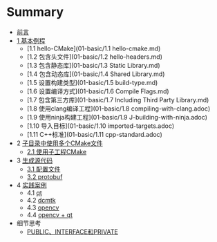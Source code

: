 # Summary

* [前言](README.md)
* [1  基本例程](01-basic/README.adoc)
    * [1.1  hello-CMake](01-basic/1.1  hello-cmake.md)
    * [1.2  包含头文件](01-basic/1.2  hello-headers.md)
    * [1.3  包含静态库](01-basic/1.3  Static Library.md)
    * [1.4  包含动态库](01-basic/1.4  Shared Library.md)
    * [1.5  设置构建类型](01-basic/1.5  build-type.md)
    * [1.6  设置编译方式](01-basic/1.6  Compile Flags.md)
    * [1.7  包含第三方库](01-basic/1.7  Including Third Party Library.md)
    * [1.8  使用clang编译工程](01-basic/1.8 compiling-with-clang.adoc)
    * [1.9  使用ninja构建工程](01-basic/1.9 J-building-with-ninja.adoc)
    * [1.10  导入目标](01-basic/1.10 imported-targets.adoc)
    * [1.11 C++标准](01-basic/1.11 cpp-standard.adoc)
* 2  [子目录中使用多个CMake文件](02-sub-projects/README.adoc)
    - [2.1 使用子工程CMake](02-sub-projects/A-basic/README.adoc)
* 3  [生成源代码](03-code-generation/README.adoc)
    - [3.1  配置文件](03-code-generation/configure-files/README.adoc)
    - [3.2  protobuf](03-code-generation/protobuf/README.adoc)
* 4 [实践案例](https://github.com/SFUMECJF/cmake-examples-Chinese/tree/main/%E5%AE%9E%E8%B7%B5%E6%A1%88%E4%BE%8B)
    - 4.1 [qt](https://github.com/SFUMECJF/cmake-examples-Chinese/tree/main/%E5%AE%9E%E8%B7%B5%E6%A1%88%E4%BE%8B/qt)
    - 4.2 [dcmtk](https://github.com/SFUMECJF/cmake-examples-Chinese/tree/main/%E5%AE%9E%E8%B7%B5%E6%A1%88%E4%BE%8B/dcmtk)
    - 4.3 [opencv](https://github.com/SFUMECJF/cmake-examples-Chinese/tree/main/%E5%AE%9E%E8%B7%B5%E6%A1%88%E4%BE%8B/opencv)
    - 4.4 [opencv + qt](https://github.com/SFUMECJF/cmake-examples-Chinese/tree/main/%E5%AE%9E%E8%B7%B5%E6%A1%88%E4%BE%8B/qt%2Bopencv)
* 细节思考  
    - [PUBLIC、INTERFACE和PRIVATE](CMake-scope.md)